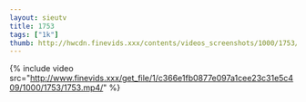 ```yaml
--- 
layout: sieutv
title: 1753
tags: ["1k"]
thumb: http://hwcdn.finevids.xxx/contents/videos_screenshots/1000/1753/preview.mp4.jpg
---
```

{% include video src="http://www.finevids.xxx/get_file/1/c366e1fb0877e097a1cee23c31e5c409/1000/1753/1753.mp4/" %} 
